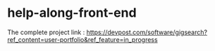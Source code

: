 # help-along-front-end

The complete project link : https://devpost.com/software/gigsearch?ref_content=user-portfolio&ref_feature=in_progress

